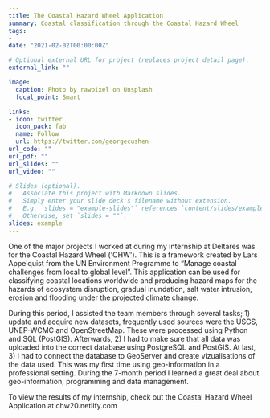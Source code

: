 ```yaml
---
title: The Coastal Hazard Wheel Application
summary: Coastal classification through the Coastal Hazard Wheel
tags:
- 
date: "2021-02-02T00:00:00Z"

# Optional external URL for project (replaces project detail page).
external_link: ""

image:
  caption: Photo by rawpixel on Unsplash
  focal_point: Smart

links:
- icon: twitter
  icon_pack: fab
  name: Follow
  url: https://twitter.com/georgecushen
url_code: ""
url_pdf: ""
url_slides: ""
url_video: ""

# Slides (optional).
#   Associate this project with Markdown slides.
#   Simply enter your slide deck's filename without extension.
#   E.g. `slides = "example-slides"` references `content/slides/example-slides.md`.
#   Otherwise, set `slides = ""`.
slides: example
---
```


One of the major projects I worked at during my internship at Deltares was for the Coastal Hazard Wheel ('CHW'). This is
a framework created by Lars Appelquist from the UN Environment Programme to “Manage coastal
challenges from local to global level”. This application can be used for classifying coastal locations worldwide and producing hazard maps for the hazards of ecosystem disruption, gradual inundation, salt water intrusion, erosion and flooding under the projected climate change.

During this period, I assisted the team members through several tasks; 1) update and acquire new datasets, frequently used sources were the USGS, UNEP-WCMC and OpenStreetMap. These were processed using Python and SQL (PostGIS). Afterwards, 2) I had to make sure that all data was uploaded into the correct database using PostgreSQL and PostGIS. At last, 3) I had to connect the database to GeoServer and create vizualisations of the data used. This was my first time using geo-information in a professional setting. During the 7-month period I learned a great deal about geo-information, programming and data management.

To view the results of my internship, check out the Coastal Hazard Wheel Application at chw20.netlify.com




